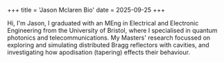 +++
title = 'Jason Mclaren Bio'
date = 2025-09-25
+++

Hi, I'm Jason, I graduated with an MEng in Electrical and Electronic Engineering from the University of Bristol, where I specialised in quantum photonics and telecommunications. My Masters' research focussed on exploring and simulating distributed Bragg reflectors with cavities, and investigating how apodisation (tapering) effects their behaviour. 